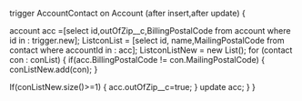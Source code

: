 trigger AccountContact on Account (after insert,after update) {

   account acc =[select id,outOfZip__c,BillingPostalCode from account where id in : trigger.new];
   List<contact>conList = [select id, name,MailingPostalCode from contact where accountId in : acc];
   List<contact>conListNew = new List<contact>();
   for (contact con : conList)
    {
   if(acc.BillingPostalCode != con.MailingPostalCode)
    {
      conListNew.add(con);
    } 

   If(conListNew.size()>=1)
   {
  acc.outOfZip__c=true;
   }
   update acc;
   }
  }
